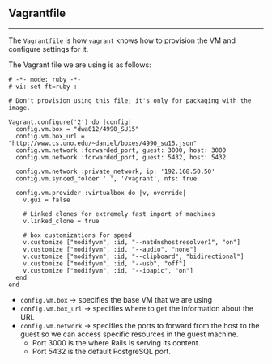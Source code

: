 ## Vagrantfile

---

The ``Vagrantfile`` is how ``vagrant`` knows how to provision the VM and configure settings for it.

The Vagrant file we are using is as follows:

```
# -*- mode: ruby -*-
# vi: set ft=ruby :

# Don't provision using this file; it's only for packaging with the image.

Vagrant.configure('2') do |config|
  config.vm.box = "dwa012/4990_SU15"
  config.vm.box_url = "http://www.cs.uno.edu/~daniel/boxes/4990_su15.json"
  config.vm.network :forwarded_port, guest: 3000, host: 3000
  config.vm.network :forwarded_port, guest: 5432, host: 5432
 
  config.vm.network :private_network, ip: '192.168.50.50'
  config.vm.synced_folder '.', '/vagrant', nfs: true
 
  config.vm.provider :virtualbox do |v, override|
    v.gui = false

    # Linked clones for extremely fast import of machines
    v.linked_clone = true
    
    # box customizations for speed
    v.customize ["modifyvm", :id, "--natdnshostresolver1", "on"]
    v.customize ["modifyvm", :id, "--audio", "none"]
    v.customize ["modifyvm", :id, "--clipboard", "bidirectional"]
    v.customize ["modifyvm", :id, "--usb", "off"]
    v.customize ["modifyvm", :id, "--ioapic", "on"]
  end
end

```

- ``config.vm.box`` -> specifies the base VM that we are using
- ``config.vm.box_url`` -> specifies where to get the information about the URL
- ``config.vm.network`` -> specifies the ports to forward from the host to the guest so we can access specific resources in the guest machine.
	- Port 3000 is the where Rails is serving its content.
	- Port 5432 is the default PostgreSQL port.